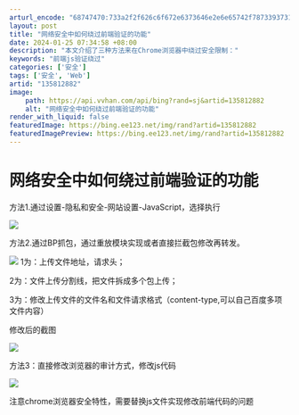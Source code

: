 ```yaml
---
arturl_encode: "68747470:733a2f2f626c6f672e6373646e2e6e65742f7873393731362f:61727469636c652f64657461696c732f313335383132383832"
layout: post
title: "网络安全中如何绕过前端验证的功能"
date: 2024-01-25 07:34:58 +08:00
description: "本文介绍了三种方法来在Chrome浏览器中绕过安全限制："
keywords: "前端js验证绕过"
categories: ['安全']
tags: ['安全', 'Web']
artid: "135812882"
image:
    path: https://api.vvhan.com/api/bing?rand=sj&artid=135812882
    alt: "网络安全中如何绕过前端验证的功能"
render_with_liquid: false
featuredImage: https://bing.ee123.net/img/rand?artid=135812882
featuredImagePreview: https://bing.ee123.net/img/rand?artid=135812882
---
```


# 网络安全中如何绕过前端验证的功能

方法1.通过设置-隐私和安全-网站设置-JavaScript，选择执行

![](https://i-blog.csdnimg.cn/blog_migrate/c216f8e1c0ba6054d6be03811b0f9995.png)

方法2.通过BP抓包，通过重放模块实现或者直接拦截包修改再转发。

![](https://i-blog.csdnimg.cn/blog_migrate/e4a3cbcae8c5a33ee5e8d999e72bc55e.png)
1为：上传文件地址，请求头；

2为：文件上传分割线，把文件拆成多个包上传；

3为：修改上传文件的文件名和文件请求格式（content-type,可以自己百度多项文件内容）

修改后的截图

![](https://i-blog.csdnimg.cn/blog_migrate/4a7628477a97c17dadce7a90e4149334.png)

方法3：直接修改浏览器的审计方式，修改js代码

![](https://i-blog.csdnimg.cn/blog_migrate/5d25ab263a22fcbaf7c7fd9ef0111b0b.png)

注意chrome浏览器安全特性，需要替换js文件实现修改前端代码的问题